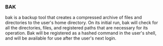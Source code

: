 ### BAK
bak is a backup tool that creates a compressed archive of files and directories to the user's home directory. On its initial run, bak will check for all the directories, files, and registered paths that are necessary for its operation. Bak will be registered as a hashed command in the user's shell, and will be available for use after the user's next login.